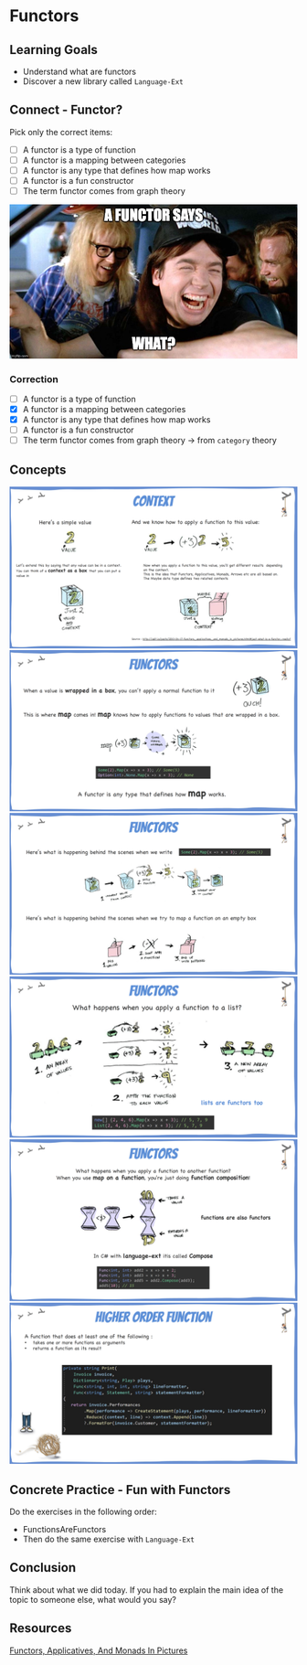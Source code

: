 # Functors

## Learning Goals

- Understand what are functors
- Discover a new library called `Language-Ext`

## Connect - Functor?

Pick only the correct items:

- [ ] A functor is a type of function
- [ ] A functor is a mapping between categories
- [ ] A functor is any type that defines how map works
- [ ] A functor is a fun constructor
- [ ] The term functor comes from graph theory

![Functors?](img/wayne-functor.jpg)

### Correction

- [ ] A functor is a type of function
- [X] A functor is a mapping between categories
- [X] A functor is any type that defines how map works
- [ ] A functor is a fun constructor
- [ ] The term functor comes from graph theory -> from `category` theory

## Concepts

![1](img/1.png)
![2](img/2.png)
![3](img/3.png)
![4](img/4.png)
![5](img/5.png)
![6](img/6.png)

## Concrete Practice - Fun with Functors

Do the exercises in the following order:

- FunctionsAreFunctors
- Then do the same exercise with `Language-Ext`

## Conclusion

Think about what we did today. If you had to explain the main idea of the topic to someone else, what would you say?

## Resources

[Functors, Applicatives, And Monads In Pictures](https://adit.io/posts/2013-04-17-functors,_applicatives,_and_monads_in_pictures.html#just-what-is-a-functor,-really?)